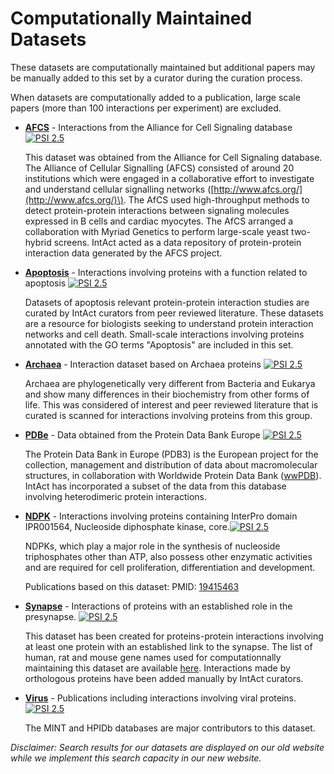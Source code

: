 # Computationally Maintained Datasets

These datasets are computationally maintained but additional papers may be manually added to this set by a curator during the curation process.

When datasets are computationally added to a publication, large scale papers \(more than 100 interactions per experiment\) are excluded.

* [**AFCS**](http://www.ebi.ac.uk/intact/query/annot:%22dataset:afcs%22?conversationContext=7) - Interactions from the Alliance for Cell Signaling database [![PSI 2.5](https://www.ebi.ac.uk/intact/images/psi25.png?conversationContext=7)](ftp://ftp.ebi.ac.uk/pub/databases/intact/current/psi25/datasets/AFCS.zip)

  This dataset was obtained from the Alliance for Cell Signaling database. The Alliance of Cellular Signalling \(AFCS\) consisted of around 20 institutions which were engaged in a collaborative effort to investigate and understand cellular signalling networks \([http://www.afcs.org/](http://www.afcs.org/)\). The AfCS used high-throughput methods to detect protein-protein interactions between signaling molecules expressed in B cells and cardiac myocytes. The AfCS arranged a collaboration with Myriad Genetics to perform large-scale yeast two-hybrid screens. IntAct acted as a data repository of protein-protein interaction data generated by the AFCS project.

* [**Apoptosis**](http://www.ebi.ac.uk/intact/query/annot:%22dataset:apoptosis%22?conversationContext=7) - Interactions involving proteins with a function related to apoptosis [![PSI 2.5](https://www.ebi.ac.uk/intact/images/psi25.png?conversationContext=7)](ftp://ftp.ebi.ac.uk/pub/databases/intact/current/psi25/datasets/Apoptosis.zip)

  Datasets of apoptosis relevant protein-protein interaction studies are curated by IntAct curators from peer reviewed literature. These datasets are a resource for biologists seeking to understand protein interaction networks and cell death. Small-scale interactions involving proteins annotated with the GO terms "Apoptosis" are included in this set.

* [**Archaea**](http://www.ebi.ac.uk/intact/query/annot:%22dataset:archaea%22?conversationContext=7) - Interaction dataset based on Archaea proteins [![PSI 2.5](https://www.ebi.ac.uk/intact/images/psi25.png?conversationContext=7)](ftp://ftp.ebi.ac.uk/pub/databases/intact/current/psi25/datasets/Archaea.zip)

  Archaea are phylogenetically very different from Bacteria and Eukarya and show many differences in their biochemistry from other forms of life. This was considered of interest and peer reviewed literature that is curated is scanned for interactions involving proteins from this group.

* [**PDBe**](http://www.ebi.ac.uk/intact/query/annot:%22dataset:msd%22?conversationContext=7) - Data obtained from the Protein Data Bank Europe [![PSI 2.5](https://www.ebi.ac.uk/intact/images/psi25.png?conversationContext=7)](ftp://ftp.ebi.ac.uk/pub/databases/intact/current/psi25/datasets/MSD.zip)

  The Protein Data Bank in Europe \(PDB3\) is the European project for the collection, management and distribution of data about macromolecular structures, in collaboration with Worldwide Protein Data Bank \([wwPDB](http://www.ebi.ac.uk/pdbe/)\). IntAct has incorporated a subset of the data from this database involving heterodimeric protein interactions.

* [**NDPK**](http://www.ebi.ac.uk/intact/query/annot:%22dataset:ndpk%22?conversationContext=7) - Interactions involving proteins containing InterPro domain IPR001564, Nucleoside diphosphate kinase, core.[![PSI 2.5](https://www.ebi.ac.uk/intact/images/psi25.png?conversationContext=7)](ftp://ftp.ebi.ac.uk/pub/databases/intact/current/psi25/datasets/NDPK.zip)

  NDPKs, which play a major role in the synthesis of nucleoside triphosphates other than ATP, also possess other enzymatic activities and are required for cell proliferation, differentiation and development.

  Publications based on this dataset: PMID: [19415463](http://www.springerlink.com/content/8311676488281522/)

* [**Synapse**](http://www.ebi.ac.uk/intact/query/annot:%22dataset:synapse%22?conversationContext=7) - Interactions of proteins with an established role in the presynapse. [![PSI 2.5](https://www.ebi.ac.uk/intact/images/psi25.png?conversationContext=7)](ftp://ftp.ebi.ac.uk/pub/databases/intact/current/psi25/datasets/Synapse.zip)

  This dataset has been created for proteins-protein interactions involving at least one protein with an established link to the synapse. The list of human, rat and mouse gene names used for computationnally maintaining this dataset are available [here](ftp://ftp.ebi.ac.uk/pub/databases/intact/current/psi25/datasets/Synapse/misc/gene-names.csv). Interactions made by orthologous proteins have been added manually by IntAct curators.

* [**Virus**](http://www.ebi.ac.uk/intact/query/annot:%22dataset:virus%22?conversationContext=7) - Publications including interactions involving viral proteins. [![PSI 2.5](https://www.ebi.ac.uk/intact/images/psi25.png?conversationContext=7)](ftp://ftp.ebi.ac.uk/pub/databases/intact/current/psi25/datasets/Virus.zip)

  The MINT and HPIDb databases are major contributors to this dataset.

_Disclaimer: Search results for our datasets are displayed on our old website while we implement this search capacity in our new website._
